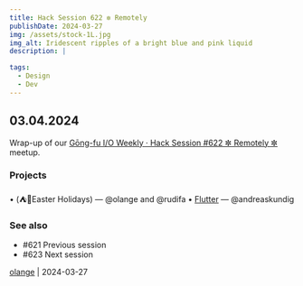 ```yaml
---
title: Hack Session 622 ✼ Remotely
publishDate: 2024-03-27
img: /assets/stock-1L.jpg
img_alt: Iridescent ripples of a bright blue and pink liquid
description: |

tags:
  - Design
  - Dev
---
```


## 03.04.2024

Wrap-up of our [Gōng-fu I/O Weekly · Hack Session #622 ✼ Remotely ✼](https://www.meetup.com/fr-FR/gōngfuio/events/299797367/) meetup.

### Projects

• (⛺️🐇Easter Holidays) — @olange and @rudifa
• [Flutter](https://flutter.dev) — @andreaskundig

### See also

* #621 Previous session
* #623 Next session

[olange](https://github.com/olange) | 2024-03-27


